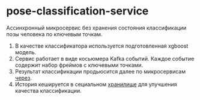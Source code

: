 # pose-classification-service

Ассинхронный микросервис без хранения состояния классификации позы человека по ключевым точкам.</br>
1. В качестве классификатора используется подготовленная xgboost модель.</br>
2. Сервис работает в виде косьюмера Kafka событий. Каждое событие содержит набор фреймов с ключевыми точками.</br>
3. Результат классификации продьюсится далее по микросервисам [через](https://github.com/vadikko2/pose-detection-service/blob/801ede9273a38565e799362d978d1af0aeebec6c/src/consumer/service/points_handler.py#L16).
4. История кешируется в сециальном [хранилище](https://github.com/vadikko2/pose-detection-service/blob/801ede9273a38565e799362d978d1af0aeebec6c/src/consumer/service/points_handler.py#L26) для улучшения качества классификации.</br>
